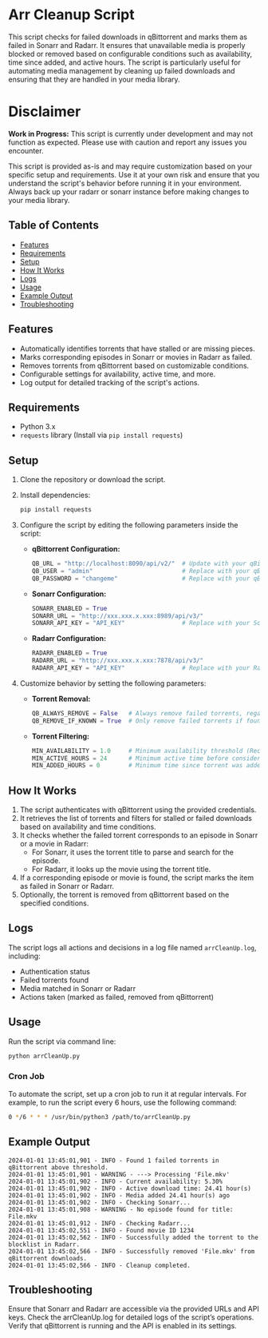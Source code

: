 # Arr Cleanup Script

This script checks for failed downloads in qBittorrent and marks them as failed in Sonarr and Radarr. It ensures that unavailable media is properly blocked or removed based on configurable conditions such as availability, time since added, and active hours. The script is particularly useful for automating media management by cleaning up failed downloads and ensuring that they are handled in your media library.

# Disclaimer

**Work in Progress:** This script is currently under development and may not function as expected. Please use with caution and report any issues you encounter.

This script is provided as-is and may require customization based on your specific setup and requirements. Use it at your own risk and ensure that you understand the script's behavior before running it in your environment. Always back up your radarr or sonarr instance before making changes to your media library.

## Table of Contents

- [Features](#features)
- [Requirements](#requirements)
- [Setup](#setup)
- [How It Works](#how-it-works)
- [Logs](#logs)
- [Usage](#usage)
- [Example Output](#example-output)
- [Troubleshooting](#troubleshooting)

## Features

- Automatically identifies torrents that have stalled or are missing pieces.
- Marks corresponding episodes in Sonarr or movies in Radarr as failed.
- Removes torrents from qBittorrent based on customizable conditions.
- Configurable settings for availability, active time, and more.
- Log output for detailed tracking of the script's actions.

## Requirements

- Python 3.x
- `requests` library (Install via `pip install requests`)

## Setup

1. Clone the repository or download the script.
2. Install dependencies:
   ```bash
   pip install requests
   ```
3. Configure the script by editing the following parameters inside the script:

   - **qBittorrent Configuration:**

     ```python
     QB_URL = "http://localhost:8090/api/v2/"  # Update with your qBittorrent URL
     QB_USER = "admin"                         # Replace with your qBittorrent username
     QB_PASSWORD = "changeme"                  # Replace with your qBittorrent password
     ```

   - **Sonarr Configuration:**

     ```python
     SONARR_ENABLED = True
     SONARR_URL = "http://xxx.xxx.x.xxx:8989/api/v3/"
     SONARR_API_KEY = "API_KEY"                # Replace with your Sonarr API key
     ```

   - **Radarr Configuration:**
     ```python
     RADARR_ENABLED = True
     RADARR_URL = "http://xxx.xxx.x.xxx:7878/api/v3/"
     RADARR_API_KEY = "API_KEY"                # Replace with your Radarr API key
     ```

4. Customize behavior by setting the following parameters:

   - **Torrent Removal:**

     ```python
     QB_ALWAYS_REMOVE = False   # Always remove failed torrents, regardless of Sonarr or Radarr check
     QB_REMOVE_IF_KNOWN = True  # Only remove failed torrents if found in Sonarr or Radarr
     ```

   - **Torrent Filtering:**
     ```python
     MIN_AVAILABILITY = 1.0     # Minimum availability threshold (Recommended: 1.0 for 100%)
     MIN_ACTIVE_HOURS = 24      # Minimum active time before considering availability (e.g., 24 hours)
     MIN_ADDED_HOURS = 0        # Minimum time since torrent was added (e.g., 0 hours)
     ```

## How It Works

1. The script authenticates with qBittorrent using the provided credentials.
2. It retrieves the list of torrents and filters for stalled or failed downloads based on availability and time conditions.
3. It checks whether the failed torrent corresponds to an episode in Sonarr or a movie in Radarr:
   - For Sonarr, it uses the torrent title to parse and search for the episode.
   - For Radarr, it looks up the movie using the torrent title.
4. If a corresponding episode or movie is found, the script marks the item as failed in Sonarr or Radarr.
5. Optionally, the torrent is removed from qBittorrent based on the specified conditions.

## Logs

The script logs all actions and decisions in a log file named `arrCleanUp.log`, including:

- Authentication status
- Failed torrents found
- Media matched in Sonarr or Radarr
- Actions taken (marked as failed, removed from qBittorrent)

## Usage

Run the script via command line:

```bash
python arrCleanUp.py
```

### Cron Job

To automate the script, set up a cron job to run it at regular intervals. For example, to run the script every 6 hours, use the following command:

```bash
0 */6 * * * /usr/bin/python3 /path/to/arrCleanUp.py
```

## Example Output

    2024-01-01 13:45:01,901 - INFO - Found 1 failed torrents in qBittorrent above threshold.
    2024-01-01 13:45:01,901 - WARNING - ---> Processing 'File.mkv'
    2024-01-01 13:45:01,902 - INFO - Current availability: 5.30%
    2024-01-01 13:45:01,902 - INFO - Active download time: 24.41 hour(s)
    2024-01-01 13:45:01,902 - INFO - Media added 24.41 hour(s) ago
    2024-01-01 13:45:01,902 - INFO - Checking Sonarr...
    2024-01-01 13:45:01,908 - WARNING - No episode found for title: File.mkv
    2024-01-01 13:45:01,912 - INFO - Checking Radarr...
    2024-01-01 13:45:02,551 - INFO - Found movie ID 1234
    2024-01-01 13:45:02,562 - INFO - Successfully added the torrent to the blocklist in Radarr.
    2024-01-01 13:45:02,566 - INFO - Successfully removed 'File.mkv' from qBittorrent downloads.
    2024-01-01 13:45:02,566 - INFO - Cleanup completed.

## Troubleshooting

Ensure that Sonarr and Radarr are accessible via the provided URLs and API keys.
Check the arrCleanUp.log for detailed logs of the script’s operations.
Verify that qBittorrent is running and the API is enabled in its settings.

